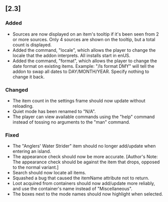 ## [2.3]
### Added
- Sources are now displayed on an item's tooltip if it's been seen from 2 or more sources. Only 4 sources are shown on the tooltip, but a total count is displayed.
- Added the command, "locale", which allows the player to change the locale that the addon interprets. All installs start in enUS.
- Added the command, "format", which allows the player to change the date format on existing items. Example: "/ls format DMY" will tell the addon to swap all dates to DAY/MONTH/YEAR. Specify nothing to change it back.

### Changed
- The item count in the settings frame should now update without reloading.
- Quiet mode has been renamed to "N/A".
- The player can view available commands using the "help" command instead of tossing no arguments to the "man" command.

### Fixed
- The "Anglers' Water Strider" item should no longer add/update when entering an island.
- The appearance check should now be more accurate. [Author's Note: The appearance check should be against the item that drops, opposed to the normal variant.]
- Search should now locate all items.
- Squashed a bug that caused the itemName attribute not to return.
- Loot acquired from containers should now add/update more reliably, and use the container's name instead of "Miscellaneous".
- The boxes next to the mode names should now highlight when selected.